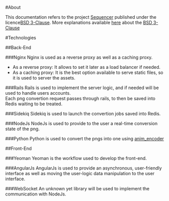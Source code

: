 #About

This documentation refers to the project [Sequencer](https://github.com/Micka33/sequencer) published under the licence[BSD 3-Clause](https://github.com/Micka33/sequencer/blob/master/LICENSE).
More explanations available [here](http://choosealicense.com/licenses/) about the [BSD 3-Clause](https://github.com/Micka33/sequencer/blob/master/LICENSE)

#Technologies

##Back-End

###Nginx
Nginx is used as a reverse proxy as well as a caching proxy.  
 - As a reverse proxy: It allows to set it later as a load balancer if needed.  
 - As a caching proxy: It is the best option available to serve static files, so it is used to server the assets.  

###Rails
Rails is used to implement the server logic, and if needed will be used to handle users accounts.  
Each png convertion request passes through rails, to then be saved into Redis waiting to be treated.  

###Sidekiq
Sidekiq is used to launch the convertion jobs saved into Redis.

###NodeJs
NodeJs is used to provide to the user a real-time conversion state of the png.

###Python
Python is used to convert the pngs into one using [anim_encoder](https://github.com/sublimehq/anim_encoder)

##Front-End

###Yeoman
Yeoman is the workflow used to develop the front-end.

###AngularJs
AngularJs is used to provide an asynchronous, user-friendly interface as well as moving the user-logic data manipulation to the user interface.  

###WebSocket
An unknown yet library will be used to implement the communication with NodeJs.

